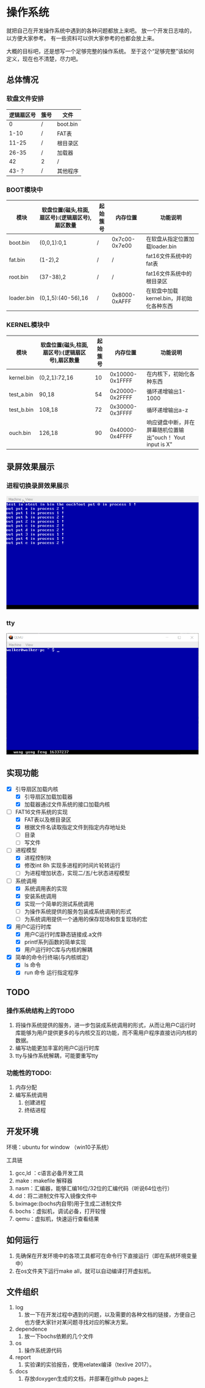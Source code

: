 # 操作系统

就把自己在开发操作系统中遇到的各种问题都放上来吧。
放一个开发日志啥的，以方便大家参考。
有一些资料可以供大家参考的也都会放上来。

大概的目标吧，还是想写一个足够完整的操作系统。
至于这个“足够完整”该如何定义，现在也不清楚，尽力吧。

## 总体情况

### 软盘文件安排

|逻辑扇区号|簇号|文件|
|-|-|-|
|0|/|boot.bin|
|1-10|/|FAT表|
|11-25|/|根目录区|
|26-35|/|加载器|
|42|2|/|第一个簇|
|43-？|/|其他程序|

### BOOT模块中
|模块|软盘位置(磁头,柱面,扇区号):(逻辑扇区号),扇区数量|起始簇号|内存位置|功能说明|
|-|-|-|-|-|
|boot.bin|(0,0,1):0,1|/|0x7c00-0x7e00|在软盘从指定位置加载loader.bin|
|fat.bin|(1-2),2|/|/|fat16文件系统中的fat表|
|root.bin|(37-38),2|/|/|fat16文件系统中的根目录区|
|loader.bin|(0,1,5):(40-56),16|/|0x8000-0xAFFF|在软盘中加载kernel.bin，并初始化各种东西|

### KERNEL模块中

|模块|软盘位置(磁头,柱面,扇区号):(逻辑扇区号),扇区数量|起始簇号|内存位置|功能说明|
|-|-|-|-|-|
|kernel.bin|(0,2,1):72,16|10|0x10000-0x1FFFF|在内核下，初始化各种东西|
|test_a.bin|90,18|54|0x20000-0x2FFFF|循环递增输出1-1000|
|test_b.bin|108,18|72|0x30000-0x3FFFF|循环递增输出a-z|
|ouch.bin|126,18|90|0x40000-0x4FFFF|响应键盘中断，并在屏幕随机位置输出"ouch！ Yout input is X"|


## 录屏效果展示

### 进程切换录屏效果展示

![](./show2.gif)

### tty

![](./show.gif)


## 实现功能

- [x] 引导扇区加载内核
    - [x] 引导扇区加载加载器
    - [x] 加载器通过文件系统的接口加载内核
- [ ] FAT16文件系统的实现
    - [x] FAT表以及根目录区
    - [x] 根据文件名读取指定文件到指定内存地址处
    - [ ] 目录
    - [ ] 写文件
- [ ] 进程模型
    - [x] 进程控制块
    - [x] 修改int 8h 实现多进程的时间片轮转运行
    - [ ] 为进程增加状态，实现二/五/七状态进程模型
- [ ] 系统调用
    - [x] 系统调用表的实现
    - [x] 安装系统调用
    - [x] 实现一个简单的测试系统调用
    - [ ] 为操作系统提供的服务包装成系统调用的形式
    - [ ] 为系统调用提供一个通用的保存现场和恢复现场的宏
- [x] 用户C运行时库
    - [x] 用户C运行时库静态链接成.a文件
    - [x] printf系列函数的简单实现
    - [x] 用户运行时C库与内核的解耦
- [x] 简单的命令行终端(与内核绑定)
    - [x] ls 命令
    - [x] run 命令 运行指定程序

## TODO


### 操作系统结构上的TODO
1. 将操作系统提供的服务，进一步包装成系统调用的形式，从而让用户C运行时库能够为用户提供更多的与内核交互的功能，而不需用户程序直接访问内核的数据。
1. 编写功能更加丰富的用户C运行时库
1. tty与操作系统解耦，可能要重写tty

### 功能性的TODO:

1. 内存分配
1. 编写系统调用
    1. 创建进程
    1. 终结进程

## 开发环境

环境：ubuntu for window （win10子系统）

工具链
1. gcc,ld ：c语言必备开发工具
1. make : makefile 解释器
1. nasm：汇编器，能够汇编16位/32位的汇编代码（听说64位也行）
1. dd：将二进制文件写入镜像文件中
1. bximage:(bochs内自带)用于生成二进制文件
1. bochs：虚拟机，调试必备，打开较慢
1. qemu：虚拟机，快速运行查看结果

## 如何运行

1. 先确保在开发环境中的各项工具都可在命令行下直接运行（即在系统环境变量中）
1. 在os文件夹下运行make all，就可以自动编译打开虚拟机。

## 文件组织

1. log
    1. 放一下在开发过程中遇到的问题，以及需要的各种文档的链接，方便自己也方便大家针对某问题寻找对应的解决方案。
1. dependence
    1. 放一下bochs依赖的几个文件
1. os
    1. 操作系统源代码
1. report
    1. 实验课的实验报告，使用xelatex编译（texlive 2017）。
1. docs
    1. 存放doxygen生成的文档，并部署在github pages上

